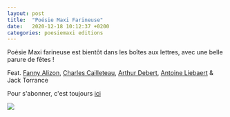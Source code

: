 ```yaml
---
layout: post
title:  "Poésie Maxi Farineuse"
date:   2020-12-18 10:12:37 +0200
categories: poesiemaxi editions
---
```

Poésie Maxi farineuse est bientôt dans les boîtes aux lettres, avec une belle parure de fêtes !

Feat. [Fanny Alizon](http://fannyalizon.free.fr/), [Charles Cailleteau](http://achtaitaipai.free.fr/), [Arthur Debert](http://www.arthurdebert.fr/), [Antoine Liebaert](https://www.antoineliebaert.fr/) & Jack Torrance

Pour s'abonner, c'est toujours [ici](https://poesiemaxi.hotglue.me/)

<img class="photopost" src="{{site.baseurl}}/imgs/poesie-maxi-farineuse.gif" onmouseover="this.src='{{site.baseurl}}/imgs/poesie-maxi-farineuse.jpg'" onmouseout="this.src='{{site.baseurl}}/imgs/poesie-maxi-farineuse.gif'" />
